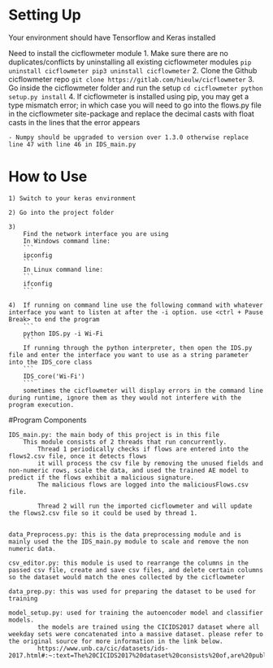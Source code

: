 # Setting Up
Your environment should have Tensorflow and Keras installed

Need to install the cicflowmeter module 
	1. Make sure there are no duplicates/conflicts by uninstalling all existing cicflowmeter modules
	```
	pip uninstall cicflowmeter
	pip3 uninstall cicflowmeter
	```
	2. Clone the Github cicflowmeter repo
			```
			git clone https://gitlab.com/hieulw/cicflowmeter
			```
	3. Go inside the cicflowmeter folder and run the setup 
			```
			cd cicflowmeter
			python setup.py install
			```
	4. If cicflowmeter is installed using pip, you may get a type mismatch error; in which case you will need to go into the flows.py file in the cicflowmeter 	site-package and replace the decimal casts with float casts in the lines that the error appears 
	
	- Numpy should be upgraded to version over 1.3.0 otherwise replace line 47 with line 46 in IDS_main.py
	
	

# How to Use
	1) Switch to your keras environment
	
	2) Go into the project folder
	
	3) 
		Find the network interface you are using
		In Windows command line:
		```
		ipconfig
		```
		In Linux command line:
		```
		ifconfig
		```
		
	4)	If running on command line use the following command with whatever interface you want to listen at after the -i option. use <ctrl + Pause Break> to end the program
		```
		python IDS.py -i Wi-Fi
		```
		If running through the python interpreter, then open the IDS.py file and enter the interface you want to use as a string parameter into the IDS_core class
		```
		IDS_core('Wi-Fi')
		```
		sometimes the cicflowmeter will display errors in the command line during runtime, ignore them as they would not interfere with the program execution.
		
#Program Components

	IDS_main.py: the main body of this project is in this file
		This module consists of 2 threads that run concurrently. 
			Thread 1 periodically checks if flows are entered into the flows2.csv file, once it detects flows 
			it will process the csv file by removing the unused fields and non-numeric rows, scale the data, and used the trained AE model to predict if the flows exhibit a malicious signature. 
			The malicious flows are logged into the maliciousFlows.csv file.

			Thread 2 will run the imported cicflowmeter and will update the flows2.csv file so it could be used by thread 1.  
			
			
	data_Preprocess.py: this is the data preprocessing module and is mainly used the the IDS_main.py module to scale and remove the non numeric data. 
	
	csv_editor.py: this module is used to rearrange the columns in the passed csv file, create and save csv files, and delete certain columns so the dataset would match the ones collected by the cicflowmeter
	
	data_prep.py: this was used for preparing the dataset to be used for training
	
	model_setup.py: used for training the autoencoder model and classifier models.
			the models are trained using the CICIDS2017 dataset where all weekday sets were concatenated into a massive dataset. please refer to the original source for more information in the link below.
			https://www.unb.ca/cic/datasets/ids-2017.html#:~:text=The%20CICIDS2017%20dataset%20consists%20of,are%20publicly%20available%20for%20researchers.
	
	
	
